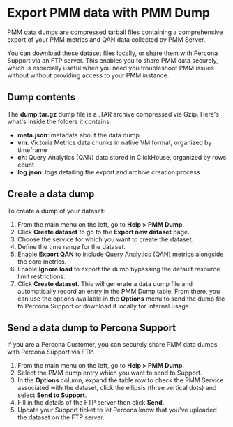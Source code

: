 # Export PMM data with PMM Dump

PMM data dumps are compressed tarball files containing a comprehensive export of your PMM metrics and QAN data collected by PMM Server.

You can download these dataset files locally, or share them with Percona Support via an FTP server. This enables you to share PMM data securely, which is especially useful when you need you troubleshoot PMM issues without without providing access to your PMM instance.

## Dump contents

The **dump.tar.gz** dump file is a .TAR archive compressed via Gzip. Here's what's inside the folders it contains:

 - **meta.json**: metadata about the data dump
 - **vm**: Victoria Metrics data chunks in native VM format, organized by timeframe
 - **ch**: Query Analytics (QAN) data stored in ClickHouse, organized by rows count
 - **log.json**: logs detailing the export and archive creation process

## Create a data dump

To create a dump of your dataset:

1. From the main menu on the left, go to <i class="uil uil-question-circle"></i>  **Help > PMM Dump**.
2. Click **Create dataset** to go to the **Export new dataset** page.
3. Choose the service for which you want to create the dataset.
4. Define the time range for the dataset.
5. Enable **Export QAN** to include Query Analytics (QAN) metrics alongside the core metrics.
6. Enable **Ignore load** to export the dump bypassing the default resource limit restrictions.
7. Click **Create dataset**. This will generate a data dump file and automatically record an entry in the PMM Dump table. From there, you can use the options available in the **Options** menu to send the dump file to Percona Support or download it locally for internal usage.

## Send a data dump to Percona Support

If you are a Percona Customer, you can securely share PMM data dumps with Percona Support via FTP.

1. From the main menu on the left, go to <i class="uil uil-question-circle"></i>  **Help > PMM Dump**. 
2. Select the PMM dump entry which you want to send to Support.
3. In the **Options** column, expand the table row to check the PMM Service associated with the dataset, click the ellipsis (three vertical dots) and select **Send to Support**.
4. Fill in the details of the FTP server then click **Send**. 
5. Update your Support ticket to let Percona know that you've uploaded the dataset on the FTP server.